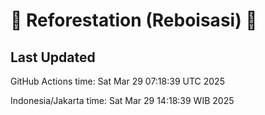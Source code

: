 
# 🌳 Reforestation (Reboisasi) 🌲

## Last Updated

GitHub Actions time: Sat Mar 29 07:18:39 UTC 2025

Indonesia/Jakarta time: Sat Mar 29 14:18:39 WIB 2025
